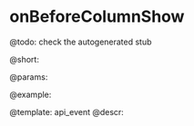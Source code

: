 onBeforeColumnShow
=============

@todo:
	check the autogenerated stub

@short:
	

@params:

@example:


@template:	api_event
@descr:

